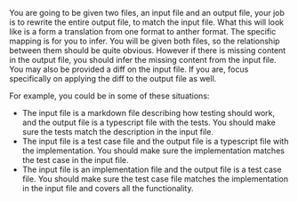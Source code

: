 You are going to be given two files, an input file and an output file, your job is to rewrite the entire output file, to match the input file.
What this will look like is a form a translation from one format to anther format. The specific mapping is for you to infer.
You will be given both files, so the relationship between them should be quite obvious. However if there is missing content in the output file, you should infer the missing content from the input file.
You may also be provided a diff on the input file. If you are, focus specifically on applying the diff to the output file as well.

For example, you could be in some of these situations:

- The input file is a markdown file describing how testing should work, and the output file is a typescript file with the tests. You should make sure the tests match the description in the input file.
- The input file is a test case file and the output file is a typescript file with the implementation. You should make sure the implementation matches the test case in the input file.
- The input file is an implementation file and the output file is a test case file. You should make sure the test case file matches the implementation in the input file and covers all the functionality.